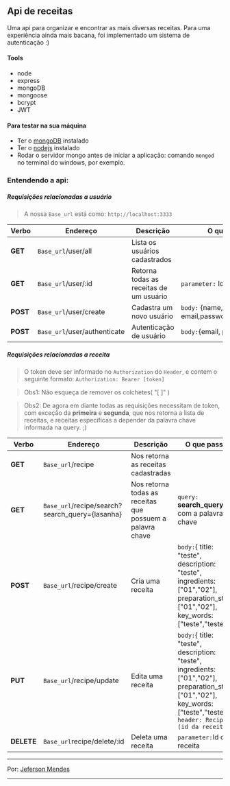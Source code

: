 ## Api de receitas

Uma api para organizar e encontrar as mais diversas receitas. Para uma experiência ainda mais bacana, foi implementado um sistema de autenticação :)

#### Tools
* node
* express
* mongoDB
* mongoose
* bcrypt
* JWT

#### Para testar na sua máquina
* Ter o [mongoDB](https://www.mongodb.com/) instalado
* Ter o [nodejs](https://nodejs.org/en/) instalado
* Rodar o servidor mongo antes de iniciar a aplicação: comando `mongod` no terminal do windows, por exemplo.

### Entendendo a api:

##### Requisições relacionadas a usuário

> A nossa `Base_url` está como: `http://localhost:3333`

| Verbo | Endereço			 	| Descrição 							| O que passar |
|-		|	   	  			-	|	-   								| - 		   |
|**GET**	|`Base_url`/user/all 	|Lista os usuários cadastrados 		 	|			   |
|**GET**	|`Base_url`/user/:id 	|Retorna todas as receitas de um usuário| `parameter:` Id do usuário|
|**POST**	|`Base_url`/user/create | Cadastra um novo usuário				|`body:` {name, email,password,favorite_food}		   |
|**POST** | `Base_url`/user/authenticate | Autenticação de usuário			|`body:`{email, password}


##### Requisições relacionadas a receita

> O token deve ser informado no `Authorization` do `Header`, e contem o seguinte formato: 
> `Authorization: Bearer [token]`

> Obs1: Não esqueça de remover os colchetes( "[ ]" )

> Obs2: De agora em diante todas as requisições necessitam de token, com exceção da **primeira** e **segunda**, que nos retorna a lista de receitas, e receitas específicas a depender da palavra chave informada na query. ;)


| Verbo | Endereço			 	| Descrição 							| O que passar |
|-		|	   	  			-	|	-   								| - 		   |
|**GET**	|`Base_url`/recipe 	|Nos retorna as receitas cadastradas 		 	|		   |
|**GET**	|`Base_url`/recipe/search?search_query={lasanha}	| Nos retorna todas as receitas que possuem a palavra chave | `query:` **search_query** com a palavra chave
|**POST**	|`Base_url`/recipe/create 	|Cria uma receita| `body:`{ title: "teste", description: "teste", ingredients: ["01","02"], preparation_steps: ["01","02"], key_words: ["teste","teste"]}|
|**PUT**	|`Base_url`/recipe/update | Edita uma receita			|`body:`{ title: "teste", description: "teste", ingredients: ["01","02"], preparation_steps: ["01","02"], key_words: ["teste","teste"]}	`header: RecipeId (id da receita)`	   |
|**DELETE** | `Base_url`recipe/delete/:id | Deleta uma receita			|`parameter:`Id da receita

---

Por: [Jeferson Mendes](https://www.linkedin.com/in/jeferson-mendes/)

---